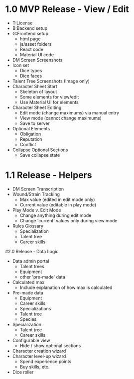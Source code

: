 # 1.0 MVP Release - View / Edit
- T:License
- B:Backend setup
- G:Frontend setup
  - html page
  - js/asset folders
  - React code
  - Material UI code
- DM Screen Screenshots
- Icon set
  - Dice types
  - Dice faces
- Talent Tree Screenshots (Image only)
- Character Sheet Start
  - Skeleton of layout
  - Some elements for view/edit
  - Use Material UI for elements
- Character Sheet Editing
  - Edit mode (change maximums) via manual entry
  - View mode (cannot change maximums)
  - Save to server
- Optional Elements
  - Obligation
  - Reputation
  - Conflict
- Collapse Optional Sections
  - Save collapse state

# 1.1 Release - Helpers
- DM Screen Transcription
- Wound/Strain Tracking
  - Max value (edited in edit mode only)
  - Current value (editable in play mode)
- Play Mode v. Edit Mode
  - Change anything during edit mode
  - Change 'current' values only during view mode
- Rules Glossary
  - Specialization
  - Talent tree
  - Career skills

#2.0 Release - Data Logic
- Data admin portal
  - Talent trees
  - Equipment
  - other 'pre-made' data
- Calculated max
  - Include explanation of how max is calculated
- Pre-made data
  - Equipment
  - Career skills
  - Specializations
  - Talent tree
  - Species
- Specialization
  - Talent tree
  - Career skills
- Configurable view
  - Hide / show optional sections
- Character creation wizard
- Character level-up wizard
  - Spend experience points
  - Buy skills, etc.
- Dice roller